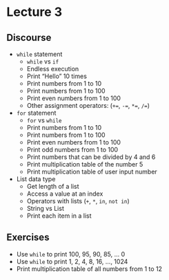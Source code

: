 # Lecture 3 #

## Discourse ##

* `while` statement
  * `while` vs `if`
  * Endless execution
  * Print “Hello” 10 times
  * Print numbers from 1 to 10
  * Print numbers from 1 to 100
  * Print even numbers from 1 to 100
  * Other assignment operators: (`+=`, `-=`, `*=`, `/=`)
* `for` statement
  * `for` vs `while`
  * Print numbers from 1 to 10
  * Print numbers from 1 to 100
  * Print even numbers from 1 to 100
  * Print odd numbers from 1 to 100
  * Print numbers that can be divided by 4 and 6
  * Print multiplication table of the number 5
  * Print multiplication table of user input number
* List data type
  * Get length of a list
  * Access a value at an index
  * Operators with lists (`+`, `*`, `in`, `not in`)
  * String vs List
  * Print each item in a list

## Exercises ##

* Use `while` to print 100, 95, 90, 85, ... 0
* Use `while` to print 1, 2, 4, 8, 16, ..., 1024
* Print multiplication table of all numbers from 1 to 12
